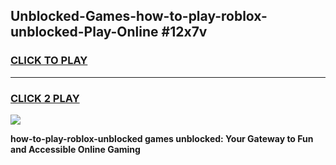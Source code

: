 
## Unblocked-Games-how-to-play-roblox-unblocked-Play-Online #12x7v
<h3>
<a href="https://news.freeplayer.one?title=how-to-play-roblox-unblocked&ref=3">CLICK TO PLAY</a></h3>
<hr>

<h3>
<a href="https://news.freeplayer.one?title=how-to-play-roblox-unblocked&ref=3">CLICK 2 PLAY</a>
  
</h3>

<a href="https://news.freeplayer.one?title=how-to-play-roblox-unblocked&ref=3"><img src="https://clearcache.store/games.png"></a>


**how-to-play-roblox-unblocked games unblocked: Your Gateway to Fun and Accessible Online Gaming**
